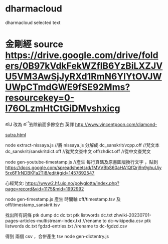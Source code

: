 # dharmacloud
dharmacloud selected text 

# 金剛經 source https://drive.google.com/drive/folders/0B97kVdkFekWZflB6YzBiLXZJVU5VM3AwSjJyRXd1RmN6YlYtOVJWUWpCTmdGWE9fSE92Mms?resourcekey=0-I76OLzmHtCtGiDMvshxicg
ཚĲ 改為 ཚ
 ི  去除前面多餘空白
 英譯 http://www.vincentpoon.com/diamond-sutra.html
 

 node extract-nissaya.js //將 nissaya.js 
 分解成 
 dc_sanskrit/vcpp.off          //梵文本
 dc_sanskrit/sanskritdict.off  //從梵文查中文
 off/zhdict.off                //從中文查梵文


 node gen-youtube-timestamp.js //產生 每行頁碼及原書圖版換行文字 ，貼到
 https://docs.google.com/spreadsheets/d/1MVVBbS60aHA1QfQrj9n9ghuUiy5rx6F1rNDBKFa2Ti8/edit#gid=1457692547

 

心經梵文:
https://www2.hf.uio.no/polyglotta/index.php?page=record&vid=1175&mid=1992992


node gen-timestamp.js
產生 時間軸  off/timestamp.tsv 及 off/timestamp_sanskrit.tsv



找出所有詞條
ptk dump dc dc.txt
ptk listwords dc.txt zhwiki-20230701-pages-articles-multistream-index.txt
//rename to dc-wikipedia.csv
ptk listwords dc.txt fgdzd-entries.txt
//rename to dc-fgdzd.csv

得到 兩個 csv ，合併產生 tsv
node gen-dictentry.js